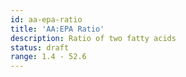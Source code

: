```yaml
---
id: aa-epa-ratio
title: 'AA:EPA Ratio'
description: Ratio of two fatty acids
status: draft
range: 1.4 - 52.6
---
```


